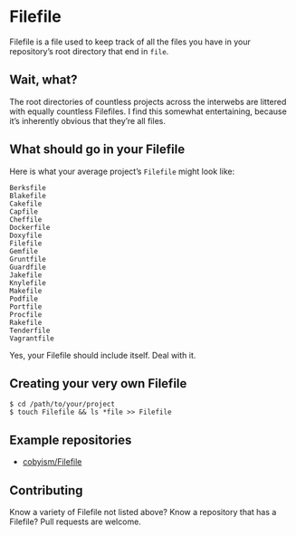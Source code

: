 # Filefile

Filefile is a file used to keep track of all the files you have in your repository’s root directory that end in `file`.

## Wait, what?

The root directories of countless projects across the interwebs are littered with equally countless Filefiles. I find this somewhat entertaining, because it’s inherently obvious that they’re all files.

## What should go in your Filefile

Here is what your average project’s `Filefile` might look like:

```
Berksfile
Blakefile
Cakefile
Capfile
Cheffile
Dockerfile
Doxyfile
Filefile
Gemfile
Gruntfile
Guardfile
Jakefile
Knylefile
Makefile
Podfile
Portfile
Procfile
Rakefile
Tenderfile
Vagrantfile
```

Yes, your Filefile should include itself. Deal with it.

## Creating your very own Filefile

```
$ cd /path/to/your/project
$ touch Filefile && ls *file >> Filefile
```

## Example repositories

- [cobyism/Filefile](https://github.com/cobyism/Filefile/blob/master/Filefile)

## Contributing

Know a variety of Filefile not listed above? Know a repository that has a Filefile? Pull requests are welcome.
